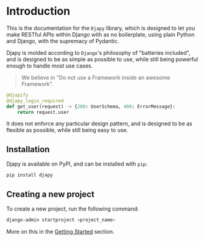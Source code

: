 # Introduction

This is the documentation for the `Djapy` library, which is designed to let you make RESTful APIs
within Django with as no boilerplate, using plain Python and Django, with the supremacy of Pydantic.

Djapy is molded according to `Django`'s philosophy of "batteries included", and is designed to
be as simple as possible to use, while still being powerful enough to handle most use cases.

> We believe in "Do not use a Framework inside an awesome Framework".

```python
@djapify
@djapy_login_required
def get_user(request) -> {200: UserSchema, 400: ErrorMessage}:
    return request.user
```

It does not enforce any particular design pattern, and is designed to be as flexible as possible,
while still being easy to use.

## Installation

Djapy is available on PyPI, and can be installed with `pip`:

```bash
pip install djapy
```

## Creating a new project

To create a new project, run the following command:

```bash
django-admin startproject <project_name>
```

More on this in the [Getting Started](getting-started.md) section.